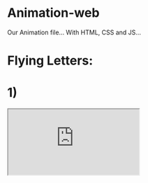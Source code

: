 # Animation-web

Our Animation file...
With HTML, CSS and JS...

# Flying Letters:
# 1)
<iframe src="https://arif-2005.github.io/Animation-web/ParaFlyingLetters.html"></iframe>

